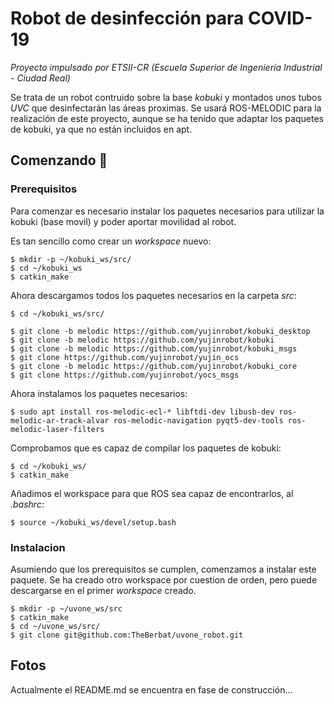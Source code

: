 # Robot de desinfección para COVID-19
_Proyecto impulsado por ETSII-CR (Escuela Superior de Ingeniería Industrial - Ciudad Real)_

Se trata de un robot contruido sobre la base _kobuki_ y montados unos tubos _UVC_ que desinfectarán las áreas proximas.
Se usará ROS-MELODIC para la realización de este proyecto, aunque se ha tenido que adaptar los paquetes de kobuki, ya que no están incluidos en apt.

## Comenzando 🚀

### Prerequisitos
Para comenzar es necesario instalar los paquetes necesarios para utilizar la kobuki (base movil) y poder aportar movilidad al robot.

Es tan sencillo como crear un _workspace_ nuevo:
```
$ mkdir -p ~/kobuki_ws/src/
$ cd ~/kobuki_ws
$ catkin_make
```

Ahora descargamos todos los paquetes necesarios en la carpeta _src_:
```
$ cd ~/kobuki_ws/src/

$ git clone -b melodic https://github.com/yujinrobot/kobuki_desktop
$ git clone -b melodic https://github.com/yujinrobot/kobuki
$ git clone -b melodic https://github.com/yujinrobot/kobuki_msgs
$ git clone https://github.com/yujinrobot/yujin_ocs
$ git clone -b melodic https://github.com/yujinrobot/kobuki_core
$ git clone https://github.com/yujinrobot/yocs_msgs
```

Ahora instalamos los paquetes necesarios:
```
$ sudo apt install ros-melodic-ecl-* libftdi-dev libusb-dev ros-melodic-ar-track-alvar ros-melodic-navigation pyqt5-dev-tools ros-melodic-laser-filters
```

Comprobamos que es capaz de compilar los paquetes de kobuki:
```
$ cd ~/kobuki_ws/
$ catkin_make
```

Añadimos el workspace para que ROS sea capaz de encontrarlos, al _.bashrc_:
```
$ source ~/kobuki_ws/devel/setup.bash
```

### Instalacion
Asumiendo que los prerequisitos se cumplen, comenzamos a instalar este paquete. Se ha creado otro workspace por cuestion de orden, pero puede descargarse en el primer _workspace_ creado.
```
$ mkdir -p ~/uvone_ws/src
$ catkin_make
$ cd ~/uvone_ws/src/
$ git clone git@github.com:TheBerbat/uvone_robot.git
```

## Fotos
Actualmente el README.md se encuentra en fase de construcción...